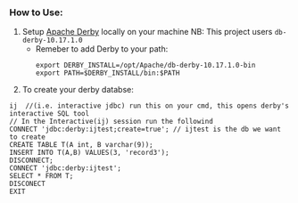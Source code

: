 ### How to Use:
1. Setup [Apache Derby](https://db.apache.org/derby/papers/DerbyTut/install_software.html) locally on your machine
NB: This project users `db-derby-10.17.1.0`
    - Remeber to add Derby to your path:
        ```
        export DERBY_INSTALL=/opt/Apache/db-derby-10.17.1.0-bin
        export PATH=$DERBY_INSTALL/bin:$PATH
        ```
2. To create your derby databse:
```
ij  //(i.e. interactive jdbc) run this on your cmd, this opens derby's interactive SQL tool
// In the Interactive(ij) session run the followind
CONNECT 'jdbc:derby:ijtest;create=true'; // ijtest is the db we want to create
CREATE TABLE T(A int, B varchar(9));
INSERT INTO T(A,B) VALUES(3, 'record3');
DISCONNECT;
CONNECT 'jdbc:derby:ijtest';
SELECT * FROM T;
DISCONECT
EXIT
```